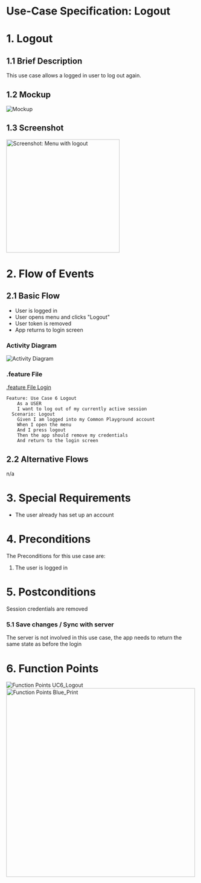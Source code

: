 # Use-Case Specification: Logout

# 1. Logout

## 1.1 Brief Description
This use case allows a logged in user to log out again.

## 1.2 Mockup
![Mockup](../mockups/Logout.png)

## 1.3 Screenshot
<img src="./Screenshots/UC6_Logout_Screenshot.png" alt="Screenshot: Menu with logout" width="300"/>

# 2. Flow of Events

## 2.1 Basic Flow
- User is logged in
- User opens menu and clicks "Logout"
- User token is removed
- App returns to login screen

### Activity Diagram
![Activity Diagram](../activity_diagrams/UCD6_Logout.png)

### .feature File
[.feature File Login](../../frontend/app/src/androidTest/assets/UC6_Logout.feature)
```Cucumber
Feature: Use Case 6 Logout
    As a USER
    I want to log out of my currently active session
  Scenario: Logout
    Given I am logged into my Common Playground account
    When I open the menu
    And I press logout
    Then the app should remove my credentials
    And return to the login screen
```

## 2.2 Alternative Flows
n/a

# 3. Special Requirements
- The user already has set up an account

# 4. Preconditions
The Preconditions for this use case are:
1. The user is logged in

# 5. Postconditions
Session credentials are removed

### 5.1 Save changes / Sync with server
The server is not involved in this use case, the app needs to return the same state as before the login

# 6. Function Points
![Function Points UC6_Logout](../function_points/UC6_Logout.png)
<img src="../function_points/Blue_print.png" alt="Function Points Blue_Print" width="500"/>
